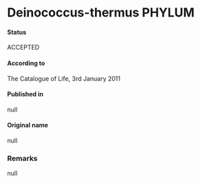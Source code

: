 # Deinococcus-thermus PHYLUM

#### Status
ACCEPTED

#### According to
The Catalogue of Life, 3rd January 2011

#### Published in
null

#### Original name
null

### Remarks
null